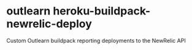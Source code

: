 # outlearn heroku-buildpack-newrelic-deploy

Custom Outlearn buildpack reporting deployments to the NewRelic API
